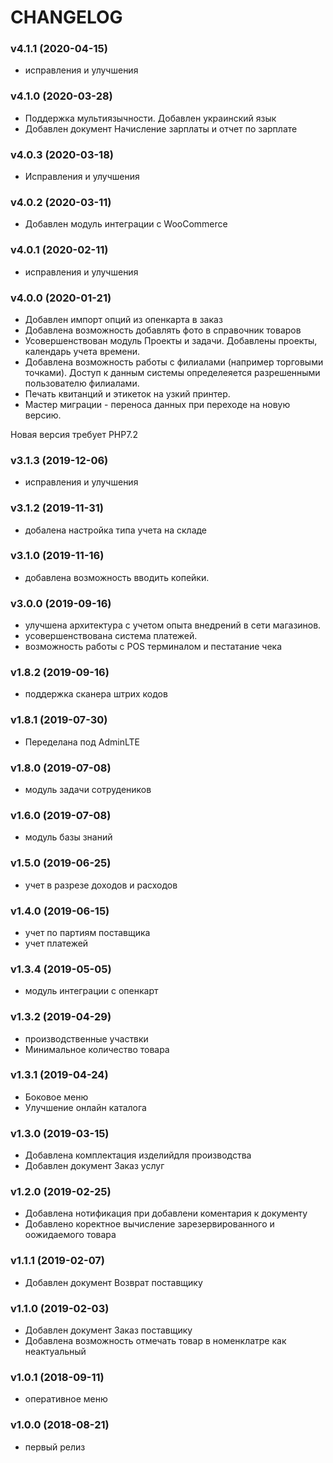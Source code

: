 CHANGELOG
=========
### v4.1.1 (2020-04-15) 
* исправления  и улучшения


### v4.1.0 (2020-03-28) 
* Поддержка мультиязычности. Добавлен  украинский  язык
* Добавлен  документ Начисление зарплаты и отчет  по  зарплате



### v4.0.3 (2020-03-18) 
* Исправления и улучшения 

### v4.0.2 (2020-03-11) 
* Добавлен  модуль интеграции с  WooCommerce

### v4.0.1 (2020-02-11) 
* исправления  и улучшения

### v4.0.0 (2020-01-21) 

* Добавлен импорт  опций из  опенкарта в  заказ
* Добавлена возможность  добавлять  фото в  справочник  товаров
* Усовершенствован  модуль Проекты и задачи.  Добавлены проекты,  календарь  учета  времени.
* Добавлена  возможность работы  с филиалами (например  торговыми точками). Доступ к данным 
системы определеяется  разрешенными  пользователю  филиалами.
* Печать  квитанций и этикеток  на  узкий принтер.
* Мастер  миграции - переноса  данных  при переходе  на  новую  версию.

Новая версия  требует  PHP7.2

### v3.1.3 (2019-12-06)  
* исправления и улучшения


### v3.1.2 (2019-11-31)  
* добалена настройка  типа  учета на складе


### v3.1.0 (2019-11-16)  
*  добавлена  возможность  вводить  копейки.


### v3.0.0 (2019-09-16)  
* улучшена архитектура  с  учетом опыта внедрений в  сети магазинов.
* усовершенствована система  платежей.
* возможность работы с  POS терминалом  и пестатание  чека 



### v1.8.2 (2019-09-16)  
* поддержка  сканера  штрих кодов

### v1.8.1 (2019-07-30)  
* Переделана    под  AdminLTE


### v1.8.0 (2019-07-08)  
* модуль задачи  сотрудеников



### v1.6.0 (2019-07-08)  
* модуль базы знаний


### v1.5.0 (2019-06-25)  
* учет   в разрезе доходов  и расходов
 

### v1.4.0 (2019-06-15)  
* учет  по  партиям  поставщика
* учет  платежей


### v1.3.4 (2019-05-05)  
* модуль интеграции с опенкарт
 


### v1.3.2 (2019-04-29)  
* производственные  участвки
* Минимальное количество товара

### v1.3.1 (2019-04-24)  
* Боковое меню
* Улучшение  онлайн каталога

### v1.3.0 (2019-03-15)  
* Добавлена  комплектация изделийдля производства
* Добавлен документ Заказ услуг

### v1.2.0 (2019-02-25)  
* Добавлена  нотификация  при  добавлени  коментария  к  документу
* Добавлено коректное  вычисление зарезервированного и оожидаемого  товара

### v1.1.1 (2019-02-07)  
* Добавлен документ Возврат поставщику

### v1.1.0 (2019-02-03)  
* Добавлен документ Заказ поставщику
* Добавлена  возможность отмечать товар в номенклатре  как  неактуальный

### v1.0.1 (2018-09-11)  
* оперативное меню

### v1.0.0 (2018-08-21)

  * первый релиз
  

